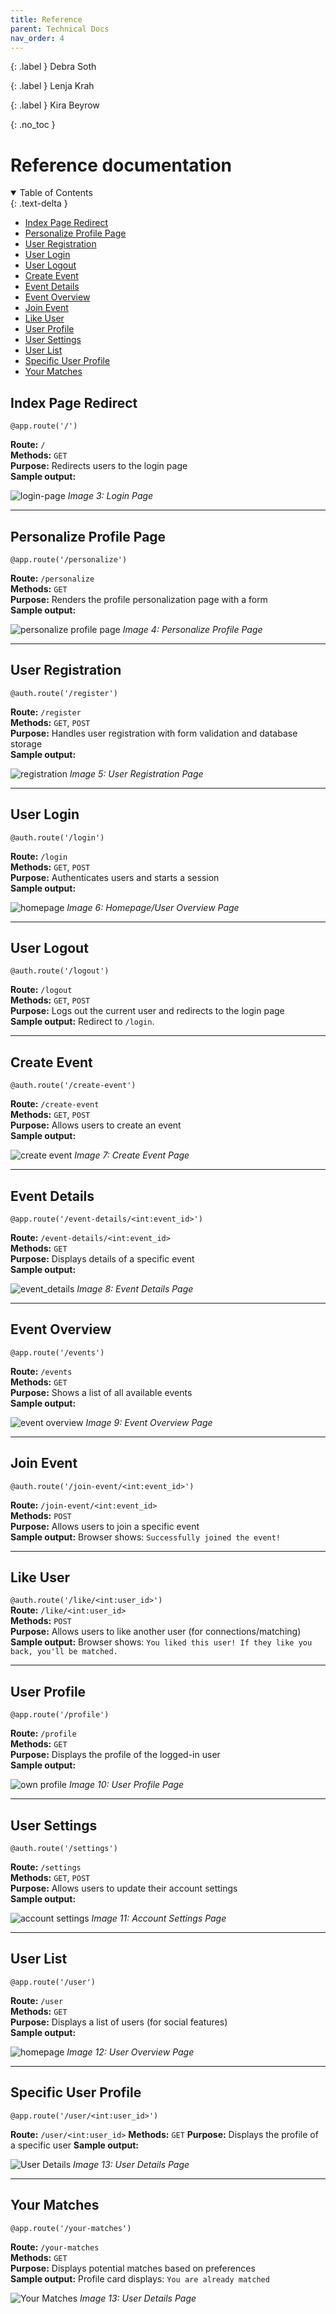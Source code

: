 ```yaml
---
title: Reference
parent: Technical Docs
nav_order: 4
---
```


{: .label }
Debra Soth

{: .label }
Lenja Krah

{: .label }
Kira Beyrow

{: .no_toc }
# Reference documentation

<details open markdown="block">
{: .text-delta }
<summary>Table of Contents</summary>

- [Index Page Redirect](#index-page-redirect)  
- [Personalize Profile Page](#personalize-profile-page)  
- [User Registration](#user-registration)  
- [User Login](#user-login)  
- [User Logout](#user-logout)  
- [Create Event](#create-event)  
- [Event Details](#event-details)  
- [Event Overview](#event-overview)  
- [Join Event](#join-event)  
- [Like User](#like-user)  
- [User Profile](#user-profile)  
- [User Settings](#user-settings)  
- [User List](#user-list)  
- [Specific User Profile](#specific-user-profile)  
- [Your Matches](#your-matches)  

</details>


## Index Page Redirect
`@app.route('/')`

**Route:** `/`  
**Methods:** `GET`  
**Purpose:** Redirects users to the login page  
**Sample output:** 

![login-page](../assets/images/login-screen.png)
*Image 3: Login Page*

---

## Personalize Profile Page

`@app.route('/personalize')`  

**Route:** `/personalize`  
**Methods:** `GET`  
**Purpose:** Renders the profile personalization page with a form  
**Sample output:** 

![personalize profile page](../assets/images/personalize-profile.png) 
*Image 4: Personalize Profile Page*

---

## User Registration

`@auth.route('/register')` 

**Route:** `/register`  
**Methods:** `GET`, `POST`  
**Purpose:** Handles user registration with form validation and database storage  
**Sample output:** 

![registration](../assets/images/registration-screen.png) 
*Image 5: User Registration Page*

---

## User Login  

`@auth.route('/login')` 

**Route:** `/login`  
**Methods:** `GET`, `POST`  
**Purpose:** Authenticates users and starts a session  
**Sample output:** 

![homepage](../assets/images/user-overview.png) 
*Image 6: Homepage/User Overview Page*

---

## User Logout  

`@auth.route('/logout')`

**Route:** `/logout`  
**Methods:** `GET`, `POST`  
**Purpose:** Logs out the current user and redirects to the login page  
**Sample output:** Redirect to `/login`.  

---

## Create Event

`@auth.route('/create-event')`

**Route:** `/create-event`  
**Methods:** `GET`, `POST`  
**Purpose:** Allows users to create an event  
**Sample output:** 

![create event](../assets/images/create-event.png) 
*Image 7: Create Event Page*

---

## Event Details

`@app.route('/event-details/<int:event_id>')`

**Route:** `/event-details/<int:event_id>`  
**Methods:** `GET`  
**Purpose:** Displays details of a specific event  
**Sample output:** 

![event_details](../assets/images/event-details.png) 
*Image 8: Event Details Page*

---

## Event Overview

`@app.route('/events')`

**Route:** `/events`  
**Methods:** `GET`  
**Purpose:** Shows a list of all available events  
**Sample output:** 

![event overview](../assets/images/event-overview.png)
*Image 9: Event Overview Page*

---

## Join Event

`@auth.route('/join-event/<int:event_id>')`

**Route:** `/join-event/<int:event_id>`  
**Methods:** `POST`  
**Purpose:** Allows users to join a specific event  
**Sample output:** Browser shows: `Successfully joined the event!`

---

## Like User

`@auth.route('/like/<int:user_id>')`  
**Route:** `/like/<int:user_id>`  
**Methods:** `POST`  
**Purpose:** Allows users to like another user (for connections/matching)  
**Sample output:** Browser shows: `You liked this user! If they like you back, you'll be matched.`

---

## User Profile

`@app.route('/profile')`

**Route:** `/profile`  
**Methods:** `GET`  
**Purpose:** Displays the profile of the logged-in user  
**Sample output:** 

![own profile](../assets/images/own-profile.png) 
*Image 10: User Profile Page*

---

## User Settings

`@auth.route('/settings')`

**Route:** `/settings`  
**Methods:** `GET`, `POST`  
**Purpose:** Allows users to update their account settings  
**Sample output:** 

![account settings](../assets/images/account-settings.png) 
*Image 11: Account Settings Page*

---

## User List

`@app.route('/user')`

**Route:** `/user`  
**Methods:** `GET`  
**Purpose:** Displays a list of users (for social features)  
**Sample output:** 

![homepage](../assets/images/user-overview.png) 
*Image 12: User Overview Page*

---

## Specific User Profile

`@app.route('/user/<int:user_id>')`

**Route:** `/user/<int:user_id>` 
**Methods:** `GET` 
**Purpose:** Displays the profile of a specific user 
**Sample output:** 

![User Details](../assets/images/user-details.png)
 *Image 13: User Details Page*

---

## Your Matches

`@app.route('/your-matches')`

**Route:** `/your-matches`  
**Methods:** `GET`  
**Purpose:** Displays potential matches based on preferences  
**Sample output:** Profile card displays: `You are already matched`

![Your Matches](../assets/images/YourMatches-Screen.png)
 *Image 13: User Details Page*